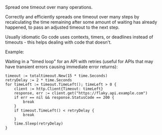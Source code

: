 Spread one timeout over many operations.

Correctly and efficiently spreads one timeout over many steps by
recalculating the time remaining after some amount of waiting has
already happened, to pass an adjusted timeout to the next step.

Usually idiomatic Go code uses contexts, timers, or deadlines
instead of timeouts - this helps dealing with code that doesn't.

Example:

Waiting in a "timed loop" for an API with retries (useful for APIs
that may have transient errors causing immediate error returns):

	timeout := totaltimeout.New(15 * time.Seconds)
	retryDelay := 2 * time.Seconds
	for timeLeft := timeout.TimeLeft(); timeLeft > 0 {
		client := http.Client{Timeout: timeLeft}
		response, err := client.get("https://flaky.api.example.com")
		if err == nil && response.StatusCode == 200 {
			break
		}
		if timeout.TimeLeft() < retryDelay {
			break
		}
		time.Sleep(retryDelay)
	}
